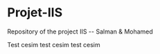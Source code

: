 # Projet-IIS
Repository of the project IIS -- Salman &amp; Mohamed

Test cesim test cesim test cesim 
